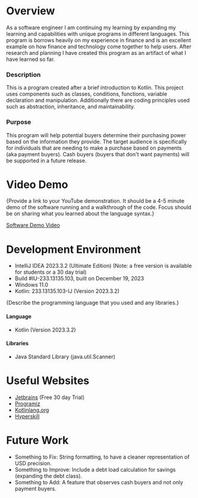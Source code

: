 # Overview
As a software engineer I am continuing my learning by expanding my learning and capabilities with unique programs in different languages.  This program is borrows heavily on my experience in finance and is an excellent example on how finance and technology come together to help users.  After research and planning I have created this program as an artifact of what I have learned so far. 

### Description
This is a program created after a brief introduction to Kotlin.  This project uses components such as classes, conditions, functions, variable declaration and manipulation.  Additionally there are coding principles used such as abstraction, inheritance, and maintainability.

### Purpose
This program will help potential buyers determine their purchasing power based on the information they provide.  The target audience is specifically for individuals that are needing to make a purchase based on payments (aka payment buyers).  Cash buyers (buyers that don't want payments) will be supported in a future release.
# Video Demo
{Provide a link to your YouTube demonstration. It should be a 4-5 minute demo of the software running and a walkthrough of the code. Focus should be on sharing what you learned about the language syntax.}

[Software Demo Video](http://youtube.link.goes.here)

# Development Environment
- IntelliJ IDEA 2023.3.2 (Ultimate Edition) (Note: a free version is available for students or a 30 day trial)
- Build #IU-233.13135.103, built on December 19, 2023
- Windows 11.0
- Kotlin: 233.13135.103-IJ (Version 2023.3.2)

{Describe the programming language that you used and any libraries.}
#### Language
- Kotlin (Version 2023.3.2)
#### Libraries
- Java Standard Library (java.util.Scanner)


# Useful Websites
- [Jetbrains](https://www.jetbrains.com/idea/download/?section=windows) (Free 30 day Trial)
- [Programiz](https://www.programiz.com/kotlin-programming/hello-world)
- [Kotlinlang.org](https://kotlinlang.org/docs/basic-syntax.html#program-entry-point)
- [Hyperskill](https://hyperskill.org/learn/step/4350)

# Future Work

- Something to Fix: String formatting, to have a cleaner representation of USD precision.
- Something to Improve: Include a debt load calculation for savings (expanding the debt class).
- Something to Add: A feature that observes cash buyers and not only payment buyers.